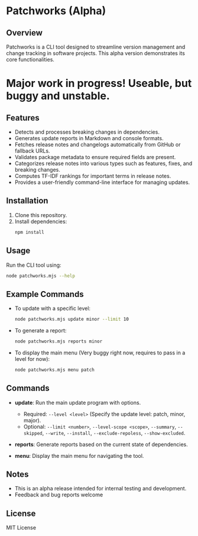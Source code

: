 # Patchworks (Alpha)

## Overview
Patchworks is a CLI tool designed to streamline version management and change tracking in software projects. This alpha version demonstrates its core functionalities.

# Major work in progress! Useable, but buggy and unstable.

## Features

- Detects and processes breaking changes in dependencies.
- Generates update reports in Markdown and console formats.
- Fetches release notes and changelogs automatically from GitHub or fallback URLs.
- Validates package metadata to ensure required fields are present.
- Categorizes release notes into various types such as features, fixes, and breaking changes.
- Computes TF-IDF rankings for important terms in release notes.
- Provides a user-friendly command-line interface for managing updates.

## Installation

1. Clone this repository.
2. Install dependencies:
   ```bash
   npm install
   ```

## Usage
Run the CLI tool using:

```bash
node patchworks.mjs --help
```

## Example Commands

- To update with a specific level:
  ```bash
  node patchworks.mjs update minor --limit 10
  ```

- To generate a report:
  ```bash
  node patchworks.mjs reports minor
  ```

- To display the main menu (Very buggy right now, requires to pass in a level for now):
  ```bash
  node patchworks.mjs menu patch
  ```

## Commands

- **update**: Run the main update program with options.
  - Required: `--level <level>` (Specify the update level: patch, minor, major).
  - Optional: `--limit <number>`, `--level-scope <scope>`, `--summary`, `--skipped`, `--write`, `--install`, `--exclude-repoless`, `--show-excluded`.

- **reports**: Generate reports based on the current state of dependencies.

- **menu**: Display the main menu for navigating the tool.

## Notes
- This is an alpha release intended for internal testing and development.
- Feedback and bug reports welcome

## License
MIT License

